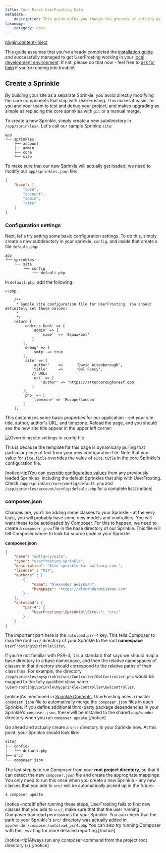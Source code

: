 ```yaml
---
title: Your First UserFrosting Site
metadata:
    description: This guide walks you though the process of setting up your application by implementing a new Sprinkle.
taxonomy:
    category: docs
---
```

[plugin:content-inject](/modular/_update5.0)

<!-- TODO : We need to talk about main sprinkle concept, and how it ties to Public/Bakery ! -->

This guide assumes that you've already completed the [installation guide](/installation) and successfully managed to get UserFrosting working in your [local development environment](/background/develop-locally-serve-globally). If not, please do that now - feel free to [ask for help](/troubleshooting/getting-help) if you're running into trouble!

## Create a Sprinkle

By building your site as a separate Sprinkle, you avoid directly modifying the core components that ship with UserFrosting. This makes it easier for you and your team to test and debug your project, and makes upgrading as simple as replacing the core sprinkles with `git` or a manual merge.

To create a new Sprinkle, simply create a new subdirectory in `/app/sprinkles/`. Let's call our sample Sprinkle `site`:

```
app
└── sprinkles
    ├── account
    ├── admin
    ├── core
    └── site
```

To make sure that our new Sprinkle will actually get loaded, we need to modify our `app/sprinkles.json` file:

```json
{
    "base": [
        "core",
        "account",
        "admin",
        "site"
    ]
}
```

### Configuration settings

Next, let's try setting some basic configuration settings. To do this, simply create a new subdirectory in your sprinkle, `config`, and inside that create a file `default.php`:

```
app
└── sprinkles
    └── site
        └── config
            └── default.php
```

In `default.php`, add the following:

```
<?php

    /**
     * Sample site configuration file for UserFrosting. You should definitely set these values!
     *
     */
    return [
        'address_book' => [
            'admin' => [
                'name'  => 'Squawkbot'
            ]
        ],
        'debug' => [
            'smtp' => true
        ],
        'site' => [
            'author'    =>      'David Attenborough',
            'title'     =>      'Owl Fancy',
            // URLs
            'uri' => [
                'author' => 'https://attenboroughsreef.com'
            ]
        ],
        'php' => [
            'timezone' => 'Europe/London'
        ]
    ];
```

This customizes some basic properties for our application - set your site title, author, author's URL, and timezone. Reload the page, and you should see the new site title appear in the upper left corner:

![Overriding site settings in config file](/images/site-title.png)

This is because the template for this page is dynamically pulling that particular piece of text from your new configuration file. Note that your value for `site.title` overrides the value of `site.title` in the core Sprinkle's configuration file.

[notice=tip]You can [override configuration values](/configuration/config-files) from any previously loaded Sprinkles, including the default Sprinkles that ship with UserFrosting. Check `/app/sprinkles/core/config/default.php` and `/app/sprinkles/account/config/default.php` for a complete list.[/notice]

### composer.json

Chances are, you'll be adding some classes to your Sprinkle - at the very least, you will probably have some new models and controllers. You will want these to be autoloaded by Composer. For this to happen, we need to create a `composer.json` file in the base directory of our Sprinkle. This file will tell Composer where to look for source code in your Sprinkle:

**composer.json**

```json
{
    "name": "owlfancy/site",
    "type": "userfrosting-sprinkle",
    "description": "Site sprinkle for owlfancy.com.",
    "license" : "MIT",
    "authors" : [
        {
            "name": "Alexander Weissman",
            "homepage": "https://alexanderweissman.com"
        }
    ],
    "autoload": {
        "psr-4": {
            "UserFrosting\\Sprinkle\\Site\\": "src/"
        }
    }
}
```

The important part here is the `autoload.psr-4` key. This tells Composer to map the root `src/` directory of your Sprinkle to the root **namespace** `UserFrosting\Sprinkle\Site\`.

If you're not familiar with PSR-4, it is a standard that says we should map a base directory to a base namespace, and then the relative namespaces of classes in that directory should correspond to the relative paths of their class files. For example, the directory `/app/sprinkles/mysprinkle/src/Controller/OwlController.php` would be mapped to the fully qualified class name `\UserFrosting\Sprinkle\MySprinkle\Controller\OwlController`.

[notice]As mentioned in [Sprinkle Contents](/sprinkles/contents), UserFrosting uses a master `composer.json` file to automatically merge the `composer.json` files in each Sprinkle. If you define additional third-party package dependencies in your Sprinkle's `composer.json`, these will be installed to the shared `app/vendor` directory when you run `composer update`.[/notice]

Go ahead and actually create a `src/` directory in your Sprinkle now. At this point, your Sprinkle should look like:

```bash
site/
├── config/
│   └── default.php
├── src/
└── composer.json
```

The last step is to run Composer from your **root project directory**, so that it can detect the new `composer.json` file and create the appropriate mappings. You only need to run this once when you create a new Sprinkle - any new classes that you add to `src/` will be automatically picked up in the future.

```bash
$ composer update
```

[notice=note]If after running these steps, UserFrosting fails to find new classes that you add to `src/`, make sure that that the user running Composer had read permissions for your Sprinkle. You can check that the path to your Sprinkle's `src/` directory was actually added in `app/vendor/composer/autoload_psr4.php` You can also try running Composer with the `-vvv` flag for more detailed reporting.[/notice]

[notice=tip]Always run any composer command from the project root directory (`/`).[/notice]
